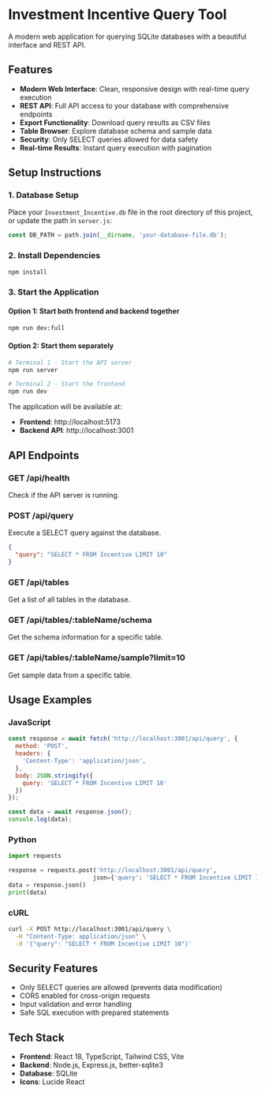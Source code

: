 # Investment Incentive Query Tool

A modern web application for querying SQLite databases with a beautiful interface and REST API.

## Features

- **Modern Web Interface**: Clean, responsive design with real-time query execution
- **REST API**: Full API access to your database with comprehensive endpoints
- **Export Functionality**: Download query results as CSV files
- **Table Browser**: Explore database schema and sample data
- **Security**: Only SELECT queries allowed for data safety
- **Real-time Results**: Instant query execution with pagination

## Setup Instructions

### 1. Database Setup
Place your `Investment_Incentive.db` file in the root directory of this project, or update the path in `server.js`:

```javascript
const DB_PATH = path.join(__dirname, 'your-database-file.db');
```

### 2. Install Dependencies
```bash
npm install
```

### 3. Start the Application

#### Option 1: Start both frontend and backend together
```bash
npm run dev:full
```

#### Option 2: Start them separately
```bash
# Terminal 1 - Start the API server
npm run server

# Terminal 2 - Start the frontend
npm run dev
```

The application will be available at:
- **Frontend**: http://localhost:5173
- **Backend API**: http://localhost:3001

## API Endpoints

### GET /api/health
Check if the API server is running.

### POST /api/query
Execute a SELECT query against the database.
```json
{
  "query": "SELECT * FROM Incentive LIMIT 10"
}
```

### GET /api/tables
Get a list of all tables in the database.

### GET /api/tables/:tableName/schema
Get the schema information for a specific table.

### GET /api/tables/:tableName/sample?limit=10
Get sample data from a specific table.

## Usage Examples

### JavaScript
```javascript
const response = await fetch('http://localhost:3001/api/query', {
  method: 'POST',
  headers: {
    'Content-Type': 'application/json',
  },
  body: JSON.stringify({
    query: 'SELECT * FROM Incentive LIMIT 10'
  })
});

const data = await response.json();
console.log(data);
```

### Python
```python
import requests

response = requests.post('http://localhost:3001/api/query', 
                        json={'query': 'SELECT * FROM Incentive LIMIT 10'})
data = response.json()
print(data)
```

### cURL
```bash
curl -X POST http://localhost:3001/api/query \
  -H "Content-Type: application/json" \
  -d '{"query": "SELECT * FROM Incentive LIMIT 10"}'
```

## Security Features

- Only SELECT queries are allowed (prevents data modification)
- CORS enabled for cross-origin requests
- Input validation and error handling
- Safe SQL execution with prepared statements

## Tech Stack

- **Frontend**: React 18, TypeScript, Tailwind CSS, Vite
- **Backend**: Node.js, Express.js, better-sqlite3
- **Database**: SQLite
- **Icons**: Lucide React